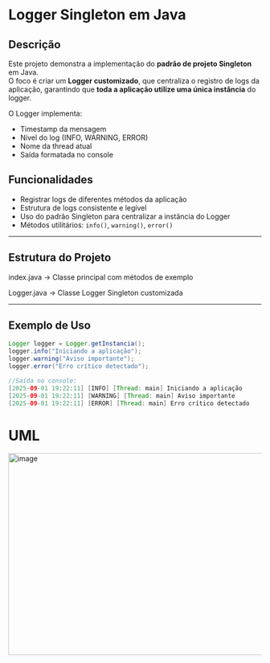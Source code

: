 # Logger Singleton em Java

## Descrição
Este projeto demonstra a implementação do **padrão de projeto Singleton** em Java.  
O foco é criar um **Logger customizado**, que centraliza o registro de logs da aplicação, garantindo que **toda a aplicação utilize uma única instância** do logger.

O Logger implementa:
- Timestamp da mensagem
- Nível do log (INFO, WARNING, ERROR)
- Nome da thread atual
- Saída formatada no console


## Funcionalidades
- Registrar logs de diferentes métodos da aplicação
- Estrutura de logs consistente e legível
- Uso do padrão Singleton para centralizar a instância do Logger
- Métodos utilitários: `info()`, `warning()`, `error()`

---

## Estrutura do Projeto
index.java -> Classe principal com métodos de exemplo

Logger.java -> Classe Logger Singleton customizada


---

## Exemplo de Uso
```java
Logger logger = Logger.getInstancia();
logger.info("Iniciando a aplicação");
logger.warning("Aviso importante");
logger.error("Erro crítico detectado");

//Saída no console:
[2025-09-01 19:22:11] [INFO] [Thread: main] Iniciando a aplicação
[2025-09-01 19:22:11] [WARNING] [Thread: main] Aviso importante
[2025-09-01 19:22:11] [ERROR] [Thread: main] Erro crítico detectado
```
# UML 

<img width="890" height="402" alt="image" src="https://github.com/user-attachments/assets/1df7ffa4-5bb9-4497-b324-2bebf08ef566" />


